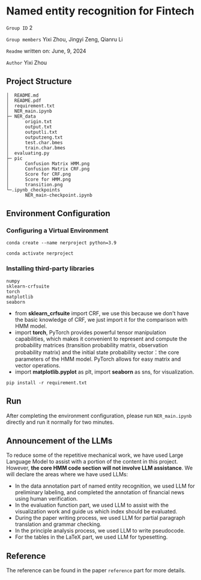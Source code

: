 #  Named entity recognition for Fintech 

`Group ID` 2

`Group members` Yixi Zhou, Jingyi Zeng, Qianru Li

`Readme` written on: June, 9, 2024

`Author` Yixi Zhou

## Project Structure

```
│  README.md
│  README.pdf
│  requirement.txt
│  NER_main.ipynb
├─ NER_data
│      origin.txt
│      output.txt
│      outputli.txt
│      outputzeng.txt
│      test.char.bmes
│      train.char.bmes
│  evaluating.py 
├─ pic
│  	   Confusion Matrix HMM.png
│  	   Confusion Matrix CRF.png
│  	   Score for CRF.png
│  	   Score for HMM.png
│  	   transition.png
└─.ipynb_checkpoints
       NER_main-checkpoint.ipynb
```



## Environment Configuration

### Configuring a Virtual Environment

```
conda create --name nerproject python=3.9
```

```
conda activate nerproject
```

### Installing third-party libraries

```
numpy
sklearn-crfsuite
torch
matplotlib
seaborn
```

- from **sklearn_crfsuite** import CRF, we use this because we don't have the basic knowledge of CRF, we just import it for the comparison with HMM model.
- import **torch**, PyTorch provides powerful tensor manipulation capabilities, which makes it convenient to represent and compute the probability matrices (transition probability matrix, observation probability matrix) and the initial state probability vector：the core parameters of the HMM model. PyTorch allows for easy matrix and vector operations.
- import **matplotlib.pyplot** as plt, import **seaborn** as sns, for visualization.

```
pip install -r requirement.txt
```

## Run

After completing the environment configuration, please run `NER_main.ipynb` directly and run it normally for two minutes.

## Announcement of the LLMs

To reduce some of the repetitive mechanical work, we have used Large Language Model to assist with a portion of the content in this project. However, **the core HMM code section will not involve LLM assistance**. We will declare the areas where we have used LLMs:

- In the data annotation part of named entity recognition, we used LLM for preliminary labeling, and completed the annotation of financial news using human verification.
- In the evaluation function part, we used LLM to assist with the visualization work and guide us which index should be evaluated.
- During the paper writing process, we used LLM for partial paragraph translation and grammar checking.
- In the principle analysis process, we used LLM to write pseudocode.
- For the tables in the LaTeX part, we used LLM for typesetting.



## Reference

The reference can be found in the paper `reference` part for more details.